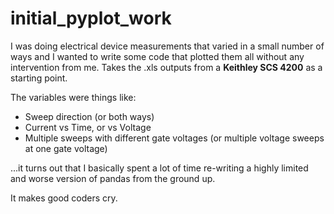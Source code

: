 # initial_pyplot_work
I was doing electrical device measurements that varied in a small number of ways and I wanted to write some code that plotted them all without any intervention from me. Takes the .xls outputs from a **Keithley SCS 4200** as a starting point.

The variables were things like: 
- Sweep direction (or both ways)
- Current vs Time, or vs Voltage
- Multiple sweeps with different gate voltages (or multiple voltage sweeps at one gate voltage)

...it turns out that I basically spent a lot of time re-writing a highly limited and worse version of pandas from the ground up.

It makes good coders cry.
